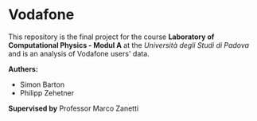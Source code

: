 # Vodafone

This repository is the final project for the course __Laboratory of Computational Physics - Modul A__ at the _Università degli Studi di Padova_ and is an analysis of Vodafone users' data. 

__Authers:__
- Simon Barton
- Philipp Zehetner

__Supervised by__ Professor Marco Zanetti
